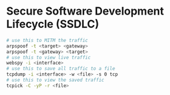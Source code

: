 # Secure Software Development Lifecycle (SSDLC)

```bash
# use this to MITM the traffic
arpspoof -t <target> <gateway>
arpspoof -t <gateway> <target>
# use this to view live traffic
webspy -i <interface>
# use this to save all traffic to a file
tcpdump -i <interface> -w <file> -s 0 tcp
# use this to view the saved traffic
tcpick -C -yP -r <file>
```